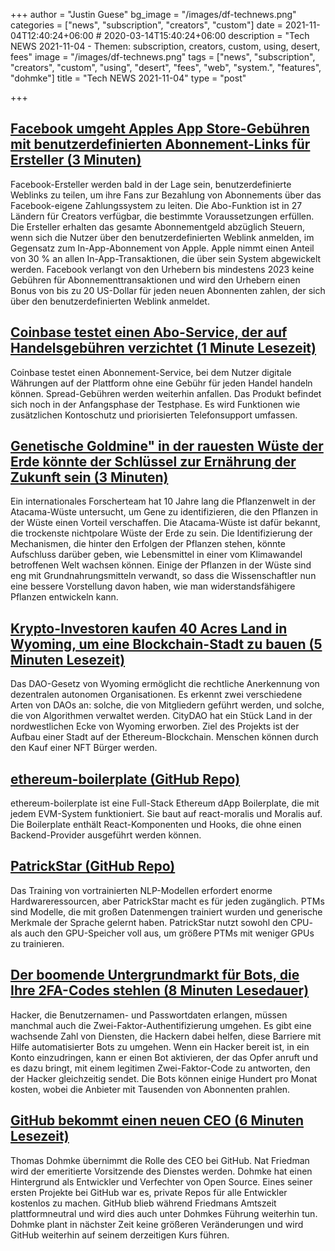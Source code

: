 +++
author = "Justin Guese"
bg_image = "/images/df-technews.png"
categories = ["news", "subscription", "creators", "custom"]
date = 2021-11-04T12:40:24+06:00 # 2020-03-14T15:40:24+06:00
description = "Tech NEWS 2021-11-04 - Themen: subscription, creators, custom, using, desert, fees"
image = "/images/df-technews.png"
tags = ["news", "subscription", "creators", "custom", "using", "desert", "fees", "web", "system.", "features", "dohmke"]
title = "Tech NEWS 2021-11-04"
type = "post"

+++

## [Facebook umgeht Apples App Store-Gebühren mit benutzerdefinierten Abonnement-Links für Ersteller (3 Minuten)](https://www.theverge.com/2021/11/3/22761620/facebook-apple-app-store-fees-subscription-links-creators?scrolla=5eb6d68b7fedc32c19ef33b4)

 Facebook-Ersteller werden bald in der Lage sein, benutzerdefinierte Weblinks zu teilen, um ihre Fans zur Bezahlung von Abonnements über das Facebook-eigene Zahlungssystem zu leiten. Die Abo-Funktion ist in 27 Ländern für Creators verfügbar, die bestimmte Voraussetzungen erfüllen. Die Ersteller erhalten das gesamte Abonnementgeld abzüglich Steuern, wenn sich die Nutzer über den benutzerdefinierten Weblink anmelden, im Gegensatz zum In-App-Abonnement von Apple. Apple nimmt einen Anteil von 30 % an allen In-App-Transaktionen, die über sein System abgewickelt werden. Facebook verlangt von den Urhebern bis mindestens 2023 keine Gebühren für Abonnementtransaktionen und wird den Urhebern einen Bonus von bis zu 20 US-Dollar für jeden neuen Abonnenten zahlen, der sich über den benutzerdefinierten Weblink anmeldet.

## [Coinbase testet einen Abo-Service, der auf Handelsgebühren verzichtet (1 Minute Lesezeit)](https://www.cnet.com/personal-finance/crypto/coinbase-is-testing-a-subscription-service-that-waives-trading-fees/)

 Coinbase testet einen Abonnement-Service, bei dem Nutzer digitale Währungen auf der Plattform ohne eine Gebühr für jeden Handel handeln können. Spread-Gebühren werden weiterhin anfallen. Das Produkt befindet sich noch in der Anfangsphase der Testphase. Es wird Funktionen wie zusätzlichen Kontoschutz und priorisierten Telefonsupport umfassen.

## [Genetische Goldmine" in der rauesten Wüste der Erde könnte der Schlüssel zur Ernährung der Zukunft sein (3 Minuten)](https://www.sciencealert.com/genetic-goldmine-in-earth-s-harshest-desert-could-be-the-key-to-feeding-the-future)

 Ein internationales Forscherteam hat 10 Jahre lang die Pflanzenwelt in der Atacama-Wüste untersucht, um Gene zu identifizieren, die den Pflanzen in der Wüste einen Vorteil verschaffen. Die Atacama-Wüste ist dafür bekannt, die trockenste nichtpolare Wüste der Erde zu sein. Die Identifizierung der Mechanismen, die hinter den Erfolgen der Pflanzen stehen, könnte Aufschluss darüber geben, wie Lebensmittel in einer vom Klimawandel betroffenen Welt wachsen können. Einige der Pflanzen in der Wüste sind eng mit Grundnahrungsmitteln verwandt, so dass die Wissenschaftler nun eine bessere Vorstellung davon haben, wie man widerstandsfähigere Pflanzen entwickeln kann.

## [Krypto-Investoren kaufen 40 Acres Land in Wyoming, um eine Blockchain-Stadt zu bauen (5 Minuten Lesezeit)](https://www.vice.com/en/article/93b5ve/crypto-investors-buy-40-acres-of-land-in-wyoming-to-build-blockchain-city)

 Das DAO-Gesetz von Wyoming ermöglicht die rechtliche Anerkennung von dezentralen autonomen Organisationen. Es erkennt zwei verschiedene Arten von DAOs an: solche, die von Mitgliedern geführt werden, und solche, die von Algorithmen verwaltet werden. CityDAO hat ein Stück Land in der nordwestlichen Ecke von Wyoming erworben. Ziel des Projekts ist der Aufbau einer Stadt auf der Ethereum-Blockchain. Menschen können durch den Kauf einer NFT Bürger werden.

## [ethereum-boilerplate (GitHub Repo)](https://github.com/ethereum-boilerplate/ethereum-boilerplate)

 ethereum-boilerplate ist eine Full-Stack Ethereum dApp Boilerplate, die mit jedem EVM-System funktioniert. Sie baut auf react-moralis und Moralis auf. Die Boilerplate enthält React-Komponenten und Hooks, die ohne einen Backend-Provider ausgeführt werden können.

## [PatrickStar (GitHub Repo)](https://github.com/Tencent/PatrickStar)

 Das Training von vortrainierten NLP-Modellen erfordert enorme Hardwareressourcen, aber PatrickStar macht es für jeden zugänglich. PTMs sind Modelle, die mit großen Datenmengen trainiert wurden und generische Merkmale der Sprache gelernt haben. PatrickStar nutzt sowohl den CPU- als auch den GPU-Speicher voll aus, um größere PTMs mit weniger GPUs zu trainieren.

## [Der boomende Untergrundmarkt für Bots, die Ihre 2FA-Codes stehlen (8 Minuten Lesedauer)](https://www.vice.com/en/article/y3vz5k/booming-underground-market-bots-2fa-otp-paypal-amazon-bank-apple-venmo)

 Hacker, die Benutzernamen- und Passwortdaten erlangen, müssen manchmal auch die Zwei-Faktor-Authentifizierung umgehen. Es gibt eine wachsende Zahl von Diensten, die Hackern dabei helfen, diese Barriere mit Hilfe automatisierter Bots zu umgehen. Wenn ein Hacker bereit ist, in ein Konto einzudringen, kann er einen Bot aktivieren, der das Opfer anruft und es dazu bringt, mit einem legitimen Zwei-Faktor-Code zu antworten, den der Hacker gleichzeitig sendet. Die Bots können einige Hundert pro Monat kosten, wobei die Anbieter mit Tausenden von Abonnenten prahlen.

## [GitHub bekommt einen neuen CEO (6 Minuten Lesezeit)](https://techcrunch.com/2021/11/03/github-gets-a-new-ceo/)

 Thomas Dohmke übernimmt die Rolle des CEO bei GitHub. Nat Friedman wird der emeritierte Vorsitzende des Dienstes werden. Dohmke hat einen Hintergrund als Entwickler und Verfechter von Open Source. Eines seiner ersten Projekte bei GitHub war es, private Repos für alle Entwickler kostenlos zu machen. GitHub blieb während Friedmans Amtszeit plattformneutral und wird dies auch unter Dohmkes Führung weiterhin tun. Dohmke plant in nächster Zeit keine größeren Veränderungen und wird GitHub weiterhin auf seinem derzeitigen Kurs führen.

